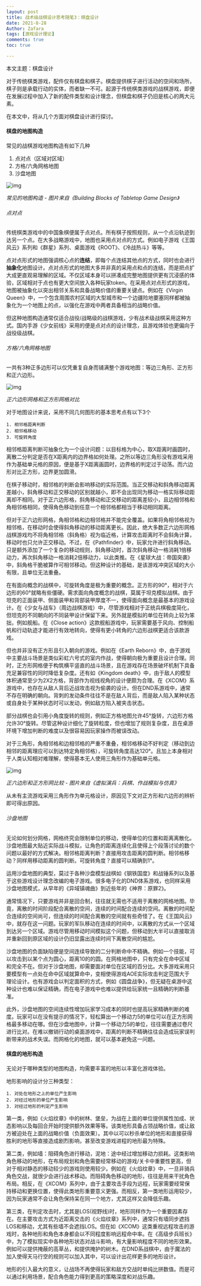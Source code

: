 ```yaml
---
layout: post
title: 战术级战棋设计思考随笔3：棋盘设计
date: 2021-8-28
Author: Zafara
tags: [游戏设计理论]
comments: true
toc: true

---
```


本文主题：棋盘设计

 

对于传统棋类游戏，配件仅有棋盘和棋子。棋盘提供棋子进行活动的空间和场所，棋子则是承载行动的实体，而者缺一不可。起源于传统棋类游戏的战棋游戏，即便在发展过程中加入了新的配件类型和设计理念，但棋盘和棋子仍旧是核心的两大元素。

在本文中，将从几个方面对棋盘设计进行探讨。

#### 棋盘的地图构造

常见的战棋游戏地图构造有如下几种

1. 点对点（区域对区域）
2. 方格/六角网格地图
3. 沙盘地图

![img](https://pic.imgdb.cn/item/612a29f244eaada739f8f1a5.png)

*常见的地图构造 - 图片来自《Building Blocks of Tabletop Game Design》*

###### 点对点

传统棋类游戏中的中国象棋便属于点对点。所有棋子按照规则，从一个点沿轨迹到达另一个点。在大多战略游戏中，地图也采用点对点的方式。例如电子游戏《王国风云》系列和《群星》系列、桌面游戏《ROOT》、《冷战热斗》等等。

点对点形式的地图强调核心点的**连结**，即每个点连结其他点的方式，同时也会进行**抽象化**地图设计。点对点形式的地图大多并非真的采用点和点的连结，而是把点扩大成更直观易理解的区域。不仅区域本身可以拼凑成完整地图提供更有沉浸感的体验，区域相对于点也有更大空间放入各种玩家token。在采用点对点形式的游戏，地图被抽象化以突出相邻关系和具备战略价值的重要关键点。例如在《Virgin Queen》中，一个包含周围农村区域的大型城市和一个边疆险地要塞同样都被抽象化为一个地图上的点，以强化在游戏中两者具备相当的战略价值。

但这种地图构造通常仅适合战役/战略级的战棋游戏，少有战术级战棋采用这种方式。国内手游《少女前线》采用的便是点对点的设计理念，且游戏体验也更偏向于战役级战棋。

###### 方格/六角网格地图

一共有3种正多边形可以仅凭重复自身而铺满整个游戏地图：等边三角形、正方形和正六边形。



![img](https://pic.imgdb.cn/item/612a334f44eaada73915d9b6.png)

*正六边形网格和正方形网格对比*

对于地图设计来说，采用不同几何图形的基本思考点有以下3个

 	1. 相邻格距离判断
 	2. 相邻格移动
 	3. 可旋转角度

相邻格距离判断可抽象化为一个设计问题：以目标格为中心，取X距离时画圆时，离散二分判定是否在X距离内的边界格如何处理。之所以等边三角形没有游戏采用作为基础单元格的原因，便是基于X距离画圆时，边界格的判定过于动荡。而六边形对比正方形，边界更加圆滑。

在棋子移动时，相邻格的判断会影响移动的实际范围。当正交移动和斜角移动距离差越小，斜角移动和正交移动的区别就越小，即不会出现同为移动一格实际移动距离却不相同。对于正六边形格，斜角移动和正交移动的距离差较小，且边相邻格和角相邻格相同，使得角色移动到任意一个相邻格都相当于移动相同距离。

但对于正六边形网格，角相邻格和边相邻格并不能完全覆盖。如果将角相邻格视为相邻格，在移动时会使得斜角移动的移动距离更长。因此，绝大多数正六边形网格战棋游戏均不将角相邻格（斜角格）视为临近格，计算攻击距离时不会斜角计算，移动时也只允许正交移动。不过，在《Pathfinder》中，玩家允许进行斜角移动。只是额外添加了一个复杂的移动规则，斜角移动时，首次斜角移动一格消耗1倍移动力，再次斜角移动一格消耗2倍移动力，以此类推。在《星球大战：帝国突袭》中，斜角格干脆被算作可相邻移动。但这种设计的基础，是该游戏冲突区域的大小有限，且单位无法重叠。

在有面向概念的战棋中，可旋转角度是极为重要的概念。正方形的90°，相对于六边形的60°就略有些僵硬。需求面向角度概念的战棋，莫属于坦克模拟战棋。由于坦克的正面装甲、侧面装甲和背部装甲厚度不一，使得面向概念是最基本的游戏设计。在《少女与战车》（周边战棋游戏）中，尽管游戏相对于正统兵棋极度简化，但坦克的不同朝向的不同装甲设计保留下来。另外就是模拟的单位在转向上较为笨拙，例如舰船。在《Close action》这款舰船游戏中，玩家需要基于风向、控制船帆和行动轨迹才能进行有效地转向，使得有更小转角的六边形战棋更适合该款游戏。

但也并非没有正方形且引入朝向的游戏。例如在《Earth Reborn》中，由于游戏中主要战斗场景是类似彩虹六号式的室内作战，使得朝向极为重要且设计合理。同时，正方形网格便于构筑横平竖直的战斗场景，且在游戏存在场景破坏机制下具备充足兼容性的同时降低复杂度。还有如《Kingdom death》中，由于敌人的模型体积通常至少为2X2方格，背部作为视线视角的设计便颇为合理。在《XCOM》系游戏中，也存在从敌人背后近战攻击视为偷袭的设计。但在DND系游戏中，通常不存在明确的朝向。背刺的发动条件往往不是在敌人背后，而是敌人陷入某种状态或自身处于某种状态时可以发动，例如敌方陷入被夹击状态。

部分战棋也会引用小角度旋转的规则，例如正方格地图允许45°旋转，六边形方格允许30°旋转。尽管这种设计细化了旋转粒度，但也增加了规则复杂度，且在桌游环境下增加判断的难度以及很容易因玩家操作而被误改动。

对于三角形，角相邻格和边相邻格的严重不重叠，相邻格移动不好判定（移动到边相邻的距离理应可以到达特定角相邻格），可旋转角度高达120°。且加上本身相对于人类认知相对难理解，使得基本无人使用三角形作为基础单元格。

![img](https://pic.imgdb.cn/item/612a2e1c44eaada73905c526.png)

*正六边形和正方形网比较 - 图片来自《虚拟演兵：兵棋、作战模拟与仿真》*

从未有主流游戏采用三角形作为单元格设计，原因见下文对正方形和六边形的辨析即可得出原因。

###### 沙盘地图

无论如何划分网格，网格终究会限制单位的移动，使得单位的位置和距离离散化。沙盘地图最大贴近实际战斗模拟，让角色的距离连续化且使得上个段落讨论的数个问题以最好的方式解决。相邻格距离判断？直接用攻击距离的圆判断。相邻格移动？同样用移动距离的圆判断。可旋转角度？直接可以精确到1°。

运用沙盘地图的典型，莫过于各种沙盘模型战棋如《钢铁国度》和战锤系列以及基于这些游戏设计理念改编的电子游戏。很多电子化的DND体系游戏，也同样采用沙盘地图模式，从早年的《异域镇魂曲》到近些年的《神界：原罪2》。

通常情况下，只要游戏并非是回合制，往往就无需也不适用于离散的网格地图。毕竟，离散的时间阶段配合离散的空间，连续的时间配合连续的空间。离散的时间配合连续的空间尚可，但连续的时间配合离散的空间就有些奇怪了。在《王国风云》中，就存在这一问题。玩家的军队移动在连续的时间中，以离散的方式从一个区域到达另一个区域。游戏尽管用移动时间模拟这个问题，但移动到大半可以直接取消并重新回到原区域的设计仍旧显露出连续时间下离散空间的尴尬。

沙盘地图的负面缺陷便是空间连续导致的二分判断命中不精确。例如一个技能，可以攻击到以某个点为圆心，距离10的的圆。在网格地图中，只有完全在命中区域和完全不在。但对于沙盘地图，却需要面对单位在区域的百分比。大多游戏采用只要模型有一点处在命中区域就算命中，变相使得游戏AOE实际攻击判定范围大于理论设计。也有游戏会以判定面积的方式，例如《圆盘战争》，但无疑在桌游中这种设计也难以保证精确，而在电子游戏中也难以提供给玩家统一且精确的判断基准。

此外，沙盘地图的空间连续性增加玩家学习成本的同时也提高玩家精确判断的难度。玩家可以在没有提示的情况下，轻松算出一个移动力5的单位可以在正方形网格最多移动在哪。但在沙盘地图中，计算一个移动力5的单位，往往需要通过卷尺进行比对。在难以撤销行动的桌面游戏中，距离的判断不精确往往会造成玩家误判断带来的战术失误。而网格化的地图，就可以基本避免这一问题。

#### 棋盘的地形构造

无论对于哪种类型的地图构造，均需要丰富的地形以丰富化游戏体验。

地形影响的设计分三种类型：

 	1. 对处在地形之上的单位产生影响
 	2. 对经过地形的单位产生影响
 	3. 对经过地形的判定产生影响

第一类，例如《火焰纹章》中的树林、堡垒，为战在上面的单位提供属性加成、状态影响以及每回合开始时提供额外效果等等。该类地形具备占领战略价值，或让敌方被迫处在上面的战略价值（负面效果）。其中以可以秒杀单位的地形和直接获得胜利的地形等直接造成剧烈影响，甚至改变游戏进程的地形最为特殊。

第二类，例如墙：阻碍角色进行移动，泥地：途中经过增加移动力损耗。这类影响角色移动的地形，在布局规划和角色需要经常移动的游戏/关卡中重要性更高，但对于相对静态的移动较少的游戏则使用较少。例如在《火焰纹章》中，一旦非骑兵角色交战，就很少会进行战术移动。而阻碍角色移动的地形，往往是用来干扰角色布局。相反，在《XCOM》系列中，由于主要攻击手段为远程，玩家需要经常保持移动和更换位置，使得此类地形重要意义更强。而相反，第一类地形运用较少，因为玩家通常不会让角色保持呆在同一个地方，尤其这样又会降低乐趣。

第三类，在判定攻击时，尤其是LOS(视野线)时，地形同样作为一个重要因素存在。在主要攻击方式为近距离交击的《火焰纹章》系列中，通常只有墙同步遮挡LOS和移动，尤其有些墙不会遮挡LOS。但在如《XCOM》这类重视远程攻击的游戏时，各种地形和角色本身都会以不同程度影响远程命中率。在《高级步兵班长》中，为了模拟现实中各种地形状态对战斗影响，有大量影响程度不同的地形效果。例如可以提供掩蔽的高草丛，和提供掩护的树木。在DND系战棋中，由于魔法的加入使得天马行空的规则可以加入其中，可以设计出花样更多的地形设计。

地形的引入最大的意义，让战场不再使得玩家和敌方交战时单纯比拼数值。而是可以通过利用场景，配合角色能力得到更高的策略深度和对战乐趣。
